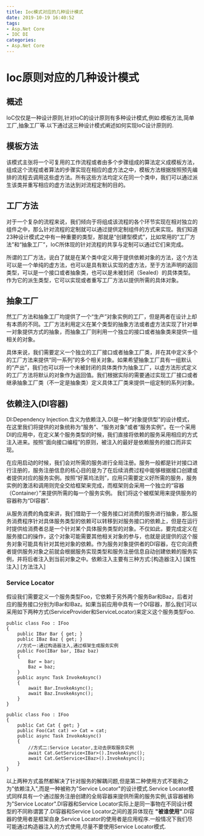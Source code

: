 ```yaml
---
title: Ioc模式对应的几种设计模式
date: 2019-10-19 16:40:52
tags:
- Asp.Net Core
- IOC DI
categories:
- Asp.Net Core
---
```

# Ioc原则对应的几种设计模式

## 概述
IoC仅仅是一种设计原则,针对IoC的设计原则有多种设计模式,例如:模板方法,简单工厂,抽象工厂等.以下通过这三种设计模式阐述如何实现IoC设计原则的.

## 模板方法
该模式主张将一个可复用的工作流程或者由多个步骤组成的算法定义成模板方法，组成这个流程或者算法的步骤实现在相应的虚方法之中，模板方法根据按照预先编排的流程去调用这些虚方法。所有这些方法均定义在同一个类中，我们可以通过派生该类并重写相应的虚方法达到对流程定制的目的。

## 工厂方法
对于一个复杂的流程来说，我们倾向于将组成该流程的各个环节实现在相对独立的组件之中，那么针对流程的定制就可以通过提供定制组件的方式来实现。我们知道23种设计模式之中有一种重要的类型，那就是“创建型模式”，比如常用的“工厂方法”和“抽象工厂”，IoC所体现的针对流程的共享与定制可以通过它们来完成。

所谓的工厂方法，说白了就是在某个类中定义用于提供依赖对象的方法，这个方法可以是一个单纯的虚方法，也可以是具有默认实现的虚方法，至于方法声明的返回类型，可以是一个接口或者抽象类，也可以是未被封闭（Sealed）的具体类型。作为它的派生类型，它可以实现或者重写工厂方法以提供所需的具体对象。

## 抽象工厂
然工厂方法和抽象工厂均提供了一个“生产”对象实例的工厂，但是两者在设计上却有本质的不同。工厂方法利用定义在某个类型的抽象方法或者虚方法实现了针对单一对象提供方式的抽象，而抽象工厂则利用一个独立的接口或者抽象类来提供一组相关的对象。

具体来说，我们需要定义一个独立的工厂接口或者抽象工厂类，并在其中定义多个的工厂方法来提供“同一系列”的多个相关对象。如果希望抽象工厂具有一组默认的“产出”，我们也可以将一个未被封闭的具体类作为抽象工厂，以虚方法形式定义的工厂方法将默认的对象作为返回值。我们根据实际的需要通过实现工厂接口或者继承抽象工厂类（不一定是抽象类）定义具体工厂类来提供一组定制的系列对象。

## 依赖注入(DI容器)
DI:Dependency Injection.含义为依赖注入.DI是一种“对象提供型”的设计模式，在这里我们将提供的对象统称为“服务”、“服务对象”或者“服务实例”。在一个采用DI的应用中，在定义某个服务类型的时候，我们直接将依赖的服务采用相应的方式注入进来。按照“面向接口编程”的原则，被注入的最好是依赖服务的接口而非实现。

在应用启动的时候，我们会对所需的服务进行全局注册。服务一般都是针对接口进行注册的，服务注册信息的核心目的是为了在后续消费过程中能够根据接口创建或者提供对应的服务实例。按照“好莱坞法则”，应用只需要定义好所需的服务，服务实例的激活和调用则完全交给框架来完成，而框架则会采用一个独立的“容器（Container）”来提供所需的每一个服务实例。
我们将这个被框架用来提供服务的容器称为“DI容器”.

从服务消费的角度来讲，我们借助于一个服务接口对消费的服务进行抽象，那么服务消费程序针对具体服务类型的依赖可以转移到对服务接口的依赖上，但是在运行时提供给消费者总是一个针对某个具体服务类型的对象。不仅如此，要完成定义在服务接口的操作，这个对象可能需要其他相关对象的参与，也就是说提供的这个服务对象可能具有针对其他对象的依赖。作为服务对象提供者的DI容器，在它向消费者提供服务对象之前就会根据服务实现类型和服务注册信息自动创建依赖的服务实例，并将后者注入到当前对象之中。依赖注入主要有三种方式:[构造器注入]  [属性注入] [方法注入]

### Service Locator
假设我们需要定义一个服务类型Foo，它依赖于另外两个服务Bar和Baz，后者对应的服务接口分别为IBar和IBaz。如果当前应用中具有一个DI容器，那么我们可以采用如下两种方式(ServiceProvider和ServiceLocator)来定义这个服务类型Foo.

    public class Foo : IFoo
    {
        public IBar Bar { get; }
        public IBaz Baz { get; }
        //方式一:通过构造器注入,通过框架生成服务实例
        public Foo(IBar bar, IBaz baz)
        {
            Bar = bar;
            Baz = baz;
        }  
        public async Task InvokeAsync()
        {
            await Bar.InvokeAsync();
            await Baz.InvokeAsync();
        }
    }

    public class Foo : IFoo
    {
        public Cat Cat { get; }
        public Foo(Cat cat) => Cat = cat; 
        public async Task InvokeAsync()
        {
            //方式二:Service Locator,主动去获取服务实例
            await Cat.GetService<IBar>().InvokeAsync();
            await Cat.GetService<IBaz>().InvokeAsync();
        }
    }

以上两种方式虽然都解决了针对服务的解耦问题,但是第二种使用方式不能称之为"依赖注入",而是一种被称为"Service Locator"的设计模式.Service Locator模式同样具有一个通过服务注册创建的全局容器来提供所需的服务实例,该容器被称为"Service Locator".DI容器和Service Locator实际上是同一事物在不同设计模型的不同称谓罢了.DI容器和Service Locator之间的差异体现在 __"被谁使用"__.DI容器的使用者是框架自身,Service Locator的使用者是应用程序.一般情况下我们尽可能通过构造器注入的方式使用,尽量不要使用Service Locator模式.


